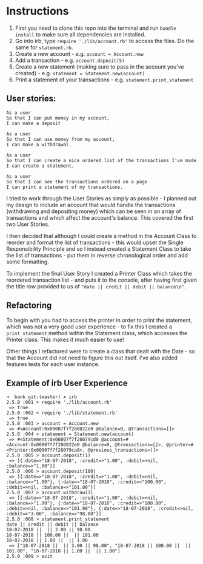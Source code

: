 # Instructions
1. First you need to clone this repo into the terminal and run `bundle install` to make sure all dependencies are installed.
2. Go into irb,  type `require './lib/account.rb'` to access the files. Do the same for `statement.rb`.
3. Create a new account - e.g. `account = Account.new`
4. Add a transaction - e.g. `account.deposit(5)`
5. Create a new statement (making sure to pass in the account you've created) - e.g. `statement = Statement.new(account)`
6. Print a statement of your transactions - e.g. `statement.print_statement`

## User stories:
```
As a user
So that I can put money in my account,
I can make a deposit
```

```
As a user
So that I can use money from my account,
I can make a withdrawal.
```

```
As a user
So that I can create a nice ordered list of the transactions I've made
I can create a statement.
```

```
As a user
So that I can see the transactions ordered on a page
I can print a statement of my transactions.
```
I tried to work through the User Stories as simply as possible - I planned out my design to include an account that would handle the transactions (withdrawing and depositing money) which can be seen in an array of transactions and which affect the account's balance. This covered the first two User Stories.

I then decided that although I could create a method in the Account Class to reorder and format the list of transactions - this would upset the Single Responsibility Principle and so I instead created a Statement Class to take the list of transactions - put them in reverse chronological order and add some formatting.

To implement the final User Story I created a Printer Class which takes the reordered transaction list - and puts it to the console, after having first given the title row provided to us of `"date || credit || debit || balance\n"`.

## Refactoring

To begin with you had to access the printer in order to print the statement, which was not a very good user experience - to fix this I created a `print_statement` method within the Statement class, which accesses the Printer class. This makes it much easier to use!

Other things I refactored were to create a class that dealt with the Date - so that the Account did not need to figure this out itself.  I've also added features tests for each user instance.

## Example of irb User Experience

```
➜  bank git:(master) ✗ irb
2.5.0 :001 > require './lib/account.rb'
 => true
2.5.0 :002 > require './lib/statement.rb'
 => true
2.5.0 :003 > account = Account.new
 => #<Account:0x00007f7f280822e0 @balance=0, @transactions=[]>
2.5.0 :004 > statement = Statement.new(account)
 => #<Statement:0x00007f7f28079cd0 @account=#<Account:0x00007f7f280822e0 @balance=0, @transactions=[]>, @printer=#<Printer:0x00007f7f28079ca8>, @previous_transactions=[]>
2.5.0 :005 > account.deposit(1)
 => [{:date=>"18-07-2018", :credit=>"1.00", :debit=>nil, :balance=>"1.00"}]
2.5.0 :006 > account.deposit(100)
 => [{:date=>"18-07-2018", :credit=>"1.00", :debit=>nil, :balance=>"1.00"}, {:date=>"18-07-2018", :credit=>"100.00", :debit=>nil, :balance=>"101.00"}]
2.5.0 :007 > account.withdraw(3)
 => [{:date=>"18-07-2018", :credit=>"1.00", :debit=>nil, :balance=>"1.00"}, {:date=>"18-07-2018", :credit=>"100.00", :debit=>nil, :balance=>"101.00"}, {:date=>"18-07-2018", :credit=>nil, :debit=>"3.00", :balance=>"98.00"}]
2.5.0 :008 > statement.print_statement
date || credit || debit || balance
18-07-2018 ||  || 3.00 || 98.00
18-07-2018 || 100.00 ||  || 101.00
18-07-2018 || 1.00 ||  || 1.00
 => ["18-07-2018 ||  || 3.00 || 98.00", "18-07-2018 || 100.00 ||  || 101.00", "18-07-2018 || 1.00 ||  || 1.00"]
2.5.0 :009 > exit
```
